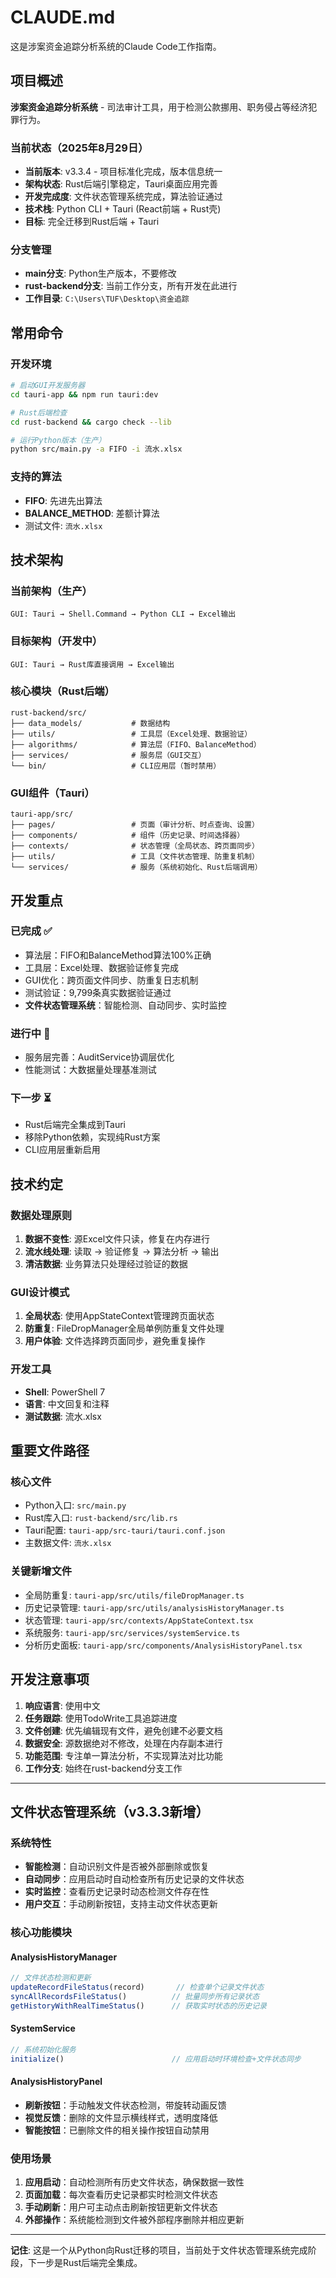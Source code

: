 # CLAUDE.md

这是涉案资金追踪分析系统的Claude Code工作指南。

## 项目概述

**涉案资金追踪分析系统** - 司法审计工具，用于检测公款挪用、职务侵占等经济犯罪行为。

### 当前状态（2025年8月29日）
- **当前版本**: v3.3.4 - 项目标准化完成，版本信息统一
- **架构状态**: Rust后端引擎稳定，Tauri桌面应用完善
- **开发完成度**: 文件状态管理系统完成，算法验证通过
- **技术栈**: Python CLI + Tauri (React前端 + Rust壳)
- **目标**: 完全迁移到Rust后端 + Tauri

### 分支管理
- **main分支**: Python生产版本，不要修改
- **rust-backend分支**: 当前工作分支，所有开发在此进行
- **工作目录**: `C:\Users\TUF\Desktop\资金追踪`

## 常用命令

### 开发环境
```bash
# 启动GUI开发服务器
cd tauri-app && npm run tauri:dev

# Rust后端检查
cd rust-backend && cargo check --lib

# 运行Python版本（生产）
python src/main.py -a FIFO -i 流水.xlsx
```

### 支持的算法
- **FIFO**: 先进先出算法
- **BALANCE_METHOD**: 差额计算法
- 测试文件: `流水.xlsx`

## 技术架构

### 当前架构（生产）
```
GUI: Tauri → Shell.Command → Python CLI → Excel输出
```

### 目标架构（开发中）
```
GUI: Tauri → Rust库直接调用 → Excel输出
```

### 核心模块（Rust后端）
```
rust-backend/src/
├── data_models/           # 数据结构
├── utils/                 # 工具层（Excel处理、数据验证）
├── algorithms/            # 算法层（FIFO、BalanceMethod）
├── services/              # 服务层（GUI交互）
└── bin/                   # CLI应用层（暂时禁用）
```

### GUI组件（Tauri）
```
tauri-app/src/
├── pages/                 # 页面（审计分析、时点查询、设置）
├── components/            # 组件（历史记录、时间选择器）
├── contexts/              # 状态管理（全局状态、跨页面同步）
├── utils/                 # 工具（文件状态管理、防重复机制）
└── services/              # 服务（系统初始化、Rust后端调用）
```

## 开发重点

### 已完成 ✅
- 算法层：FIFO和BalanceMethod算法100%正确
- 工具层：Excel处理、数据验证修复完成
- GUI优化：跨页面文件同步、防重复日志机制
- 测试验证：9,799条真实数据验证通过
- **文件状态管理系统**：智能检测、自动同步、实时监控

### 进行中 🔄
- 服务层完善：AuditService协调层优化
- 性能测试：大数据量处理基准测试

### 下一步 ⏳
- Rust后端完全集成到Tauri
- 移除Python依赖，实现纯Rust方案
- CLI应用层重新启用

## 技术约定

### 数据处理原则
1. **数据不变性**: 源Excel文件只读，修复在内存进行
2. **流水线处理**: 读取 → 验证修复 → 算法分析 → 输出
3. **清洁数据**: 业务算法只处理经过验证的数据

### GUI设计模式
1. **全局状态**: 使用AppStateContext管理跨页面状态
2. **防重复**: FileDropManager全局单例防重复文件处理
3. **用户体验**: 文件选择跨页面同步，避免重复操作

### 开发工具
- **Shell**: PowerShell 7
- **语言**: 中文回复和注释
- **测试数据**: 流水.xlsx

## 重要文件路径

### 核心文件
- Python入口: `src/main.py`
- Rust库入口: `rust-backend/src/lib.rs`
- Tauri配置: `tauri-app/src-tauri/tauri.conf.json`
- 主数据文件: `流水.xlsx`

### 关键新增文件
- 全局防重复: `tauri-app/src/utils/fileDropManager.ts`
- 历史记录管理: `tauri-app/src/utils/analysisHistoryManager.ts`
- 状态管理: `tauri-app/src/contexts/AppStateContext.tsx`
- 系统服务: `tauri-app/src/services/systemService.ts`
- 分析历史面板: `tauri-app/src/components/AnalysisHistoryPanel.tsx`

## 开发注意事项

1. **响应语言**: 使用中文
2. **任务跟踪**: 使用TodoWrite工具追踪进度
3. **文件创建**: 优先编辑现有文件，避免创建不必要文档
4. **数据安全**: 源数据绝对不修改，处理在内存副本进行
5. **功能范围**: 专注单一算法分析，不实现算法对比功能
6. **工作分支**: 始终在rust-backend分支工作

---

## 文件状态管理系统（v3.3.3新增）

### 系统特性
- **智能检测**：自动识别文件是否被外部删除或恢复
- **自动同步**：应用启动时自动检查所有历史记录的文件状态
- **实时监控**：查看历史记录时动态检测文件存在性
- **用户交互**：手动刷新按钮，支持主动文件状态更新

### 核心功能模块

#### AnalysisHistoryManager
```typescript
// 文件状态检测和更新
updateRecordFileStatus(record)       // 检查单个记录文件状态
syncAllRecordsFileStatus()          // 批量同步所有记录状态  
getHistoryWithRealTimeStatus()      // 获取实时状态的历史记录
```

#### SystemService  
```typescript
// 系统初始化服务
initialize()                        // 应用启动时环境检查+文件状态同步
```

#### AnalysisHistoryPanel
- **刷新按钮**：手动触发文件状态检测，带旋转动画反馈
- **视觉反馈**：删除的文件显示横线样式，透明度降低
- **智能按钮**：已删除文件的相关操作按钮自动禁用

### 使用场景
1. **应用启动**：自动检测所有历史文件状态，确保数据一致性
2. **页面加载**：每次查看历史记录都实时检测文件状态
3. **手动刷新**：用户可主动点击刷新按钮更新文件状态
4. **外部操作**：系统能检测到文件被外部程序删除并相应更新

---

**记住**: 这是一个从Python向Rust迁移的项目，当前处于文件状态管理系统完成阶段，下一步是Rust后端完全集成。